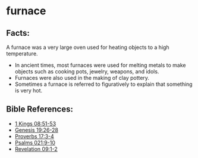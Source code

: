 # furnace #

## Facts: ##

A furnace was a very large oven used for heating objects to a high temperature.

* In ancient times, most furnaces were used for melting metals to make objects such as cooking pots, jewelry, weapons, and idols.
* Furnaces were also used in the making of clay pottery.
* Sometimes a furnace is referred to figuratively to explain that something is very hot.



## Bible References: ##

* [1 Kings 08:51-53](en/tn/1ki/help/08/51)
* [Genesis 19:26-28](en/tn/gen/help/19/26)
* [Proverbs 17:3-4](en/tn/pro/help/17/03)
* [Psalms 021:9-10](en/tn/psa/help/21/09)
* [Revelation 09:1-2](en/tn/rev/help/09/01)
